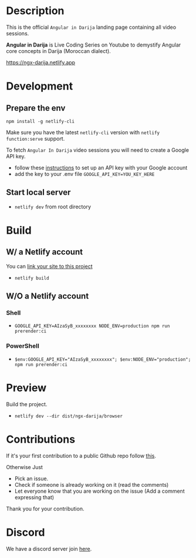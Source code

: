 # Description

This is the official `Angular in Darija` landing page containing all video sessions.

**Angular in Darija** is Live Coding Series on Youtube to demystify Angular core concepts in Darija (Moroccan dialect).

https://ngx-darija.netlify.app

# Development

## Prepare the env

`npm install -g netlify-cli`

Make sure you have the latest `netlify-cli` version with `netlify function:serve` support.

To fetch `Angular In Darija` video sessions you will need to create a Google API key.

- follow these [instructions](https://developers.google.com/maps/documentation/maps-static/get-api-key?hl=en) to set up
  an API key with your Google account
- add the key to your .env file `GOOGLE_API_KEY=YOU_KEY_HERE`

## Start local server

- `netlify dev` from root directory

# Build

## W/ a Netlify account

You can [link your site to this project](https://docs.netlify.com/cli/get-started/#installation)

- `netlify build`

## W/O a Netlify account

### Shell

- `GOOGLE_API_KEY=AIzaSyB_xxxxxxxx NODE_ENV=production npm run prerender:ci`

### PowerShell

- `$env:GOOGLE_API_KEY="AIzaSyB_xxxxxxxx"; $env:NODE_ENV="production"; npm run prerender:ci`

# Preview

Build the project.

- `netlify dev --dir dist/ngx-darija/browser`

# Contributions

If it's your first contribution to a public Github repo
follow [this](https://github.com/firstcontributions/first-contributions).

Otherwise Just

- Pick an issue.
- Check if someone is already working on it (read the comments)
- Let everyone know that you are working on the issue (Add a comment expressing that)

Thank you for your contribution.

# Discord

We have a discord server join [here](https://bit.ly/ngDiscord).
